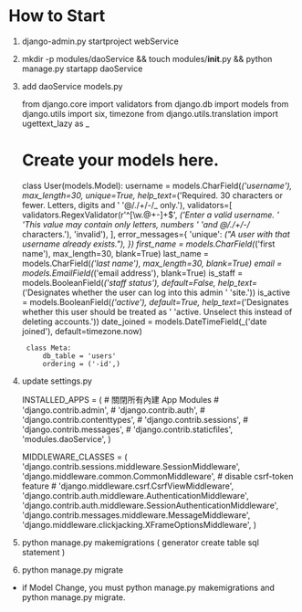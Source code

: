 # How to Start

1. django-admin.py startproject webService
2. mkdir -p modules/daoService && touch modules/__init__.py && python manage.py startapp daoService
3. add daoService models.py

    from django.core import validators
    from django.db import models
    from django.utils import six, timezone
    from django.utils.translation import ugettext_lazy as _

    # Create your models here.
    class User(models.Model):
        username = models.CharField(_('username'), max_length=30, unique=True,
            help_text=_('Required. 30 characters or fewer. Letters, digits and '
                        '@/./+/-/_ only.'),
            validators=[
                validators.RegexValidator(r'^[\w.@+-]+$',
                                          _('Enter a valid username. '
                                            'This value may contain only letters, numbers '
                                            'and @/./+/-/_ characters.'), 'invalid'),
            ],
            error_messages={
                'unique': _("A user with that username already exists."),
            })
        first_name = models.CharField(_('first name'), max_length=30, blank=True)
        last_name = models.CharField(_('last name'), max_length=30, blank=True)
        email = models.EmailField(_('email address'), blank=True)
        is_staff = models.BooleanField(_('staff status'), default=False,
            help_text=_('Designates whether the user can log into this admin '
                        'site.'))
        is_active = models.BooleanField(_('active'), default=True,
            help_text=_('Designates whether this user should be treated as '
                        'active. Unselect this instead of deleting accounts.'))
        date_joined = models.DateTimeField(_('date joined'), default=timezone.now)

        class Meta:
            db_table = 'users'
            ordering = ('-id',)

4. update settings.py

    INSTALLED_APPS = (
        # 關閉所有內建 App Modules
        # 'django.contrib.admin',
        # 'django.contrib.auth',
        # 'django.contrib.contenttypes',
        # 'django.contrib.sessions',
        # 'django.contrib.messages',
        # 'django.contrib.staticfiles',
        'modules.daoService',
    )

    MIDDLEWARE_CLASSES = (
        'django.contrib.sessions.middleware.SessionMiddleware',
        'django.middleware.common.CommonMiddleware',
        # disable csrf-token feature
        # 'django.middleware.csrf.CsrfViewMiddleware',
        'django.contrib.auth.middleware.AuthenticationMiddleware',
        'django.contrib.auth.middleware.SessionAuthenticationMiddleware',
        'django.contrib.messages.middleware.MessageMiddleware',
        'django.middleware.clickjacking.XFrameOptionsMiddleware',
    )

4. python manage.py makemigrations
    ( generator create table sql statement )

5. python manage.py migrate

* if Model Change, you must python manage.py makemigrations and python manage.py migrate.
